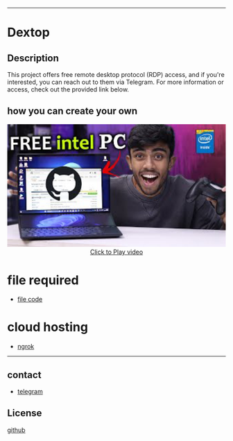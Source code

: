 


---


# Dextop

## Description 

This project offers free remote desktop protocol (RDP) access, and if you're interested, you can reach out to them via Telegram. For more information or access, check out the provided link below.

## how you can create your own
<div align="center" width="100%">
<a href="https://youtu.be/XIKVxuOJGqg?si=QPUgB0eQKeYGS6vR"><img src="https://github.com/hemk651/Dextop/blob/5f8c02b32e84f9c8be4858e3a61022e111e9afcf/IMG_20230920_200228.png" width="800px" /></a>
 <br /><a href="https://youtu.be/XIKVxuOJGqg?si=QPUgB0eQKeYGS6vR">Click to Play video</a>
</div>


# file required
- [file code]( https://github.com/hemk651/Dextop/blob/a5740f0313d24b3020c83efb6a809d7cb0922258/.github/workflows/main.yml)

# cloud hosting
- [ngrok](https://ngrok.com/)
---------------------------------------------------------------------------------------------------------------------
## contact
- [telegram](https://t.me/hemk651)

## License
[github](/LICENSE)
